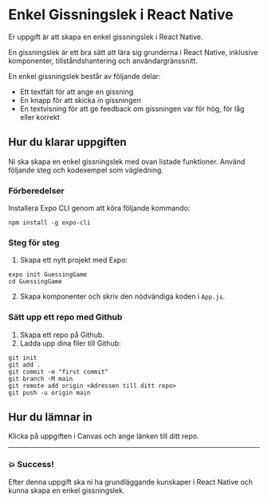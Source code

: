 # Enkel Gissningslek i React Native

Er uppgift är att skapa en enkel gissningslek i React Native.

En gissningslek är ett bra sätt att lära sig grunderna i React Native, inklusive komponenter, tillståndshantering och användargränssnitt.

En enkel gissningslek består av följande delar:

- Ett textfält för att ange en gissning
- En knapp för att skicka in gissningen
- En textvisning för att ge feedback om gissningen var för hög, för låg eller korrekt

## Hur du klarar uppgiften

Ni ska skapa en enkel gissningslek med ovan listade funktioner. Använd följande steg och kodexempel som vägledning.

### Förberedelser

Installera Expo CLI genom att köra följande kommando:

```
npm install -g expo-cli
```

### Steg för steg

1. Skapa ett nytt projekt med Expo:

```
expo init GuessingGame
cd GuessingGame
```

2. Skapa komponenter och skriv den nödvändiga koden i `App.js`.

### Sätt upp ett repo med Github

1. Skapa ett repo på Github.
2. Ladda upp dina filer till Github:

```
git init
git add .
git commit -m "first commit"
git branch -M main
git remote add origin <Adressen till ditt repo>
git push -u origin main
```

## Hur du lämnar in

Klicka på uppgiften i Canvas och ange länken till ditt repo.

---

### :boom: Success!

Efter denna uppgift ska ni ha grundläggande kunskaper i React Native och kunna skapa en enkel gissningslek.
